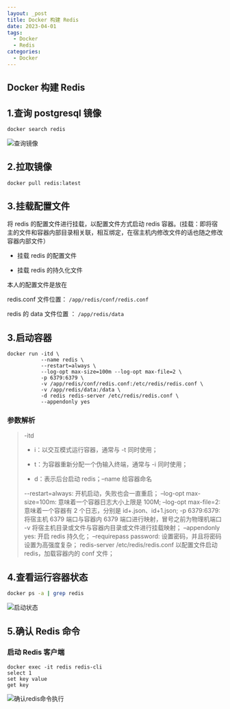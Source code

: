 ```yaml
---
layout: _post
title: Docker 构建 Redis
date: 2023-04-01
tags: 
  - Docker
  - Redis
categories: 
  - Docker
---
```

## Docker 构建 Redis

## 1.查询 postgresql 镜像

``````bash
docker search redis
``````

![查询镜像](查询镜像.jpg)

## 2.拉取镜像

```bash
docker pull redis:latest
```

## 3.挂载配置文件

将 redis 的配置文件进行挂载，以配置文件方式启动 redis 容器。(挂载：即将宿主的文件和容器内部目录相关联，相互绑定，在宿主机内修改文件的话也随之修改容器内部文件）

- 挂载 redis 的配置文件

- 挂载 redis 的持久化文件

本人的配置文件是放在

redis.conf 文件位置： `/app/redis/conf/redis.conf`

redis 的 data 文件位置 ： `/app/redis/data`

## 3.启动容器

```plain
docker run -itd \
           --name redis \
           --restart=always \
           --log-opt max-size=100m --log-opt max-file=2 \
           -p 6379:6379 \
           -v /app/redis/conf/redis.conf:/etc/redis/redis.conf \
           -v /app/redis/data:/data \
           -d redis redis-server /etc/redis/redis.conf \
           --appendonly yes
```
### 参数解析

> -itd
>
> + i：以交互模式运行容器，通常与 -t 同时使用；
>
> + t：为容器重新分配一个伪输入终端，通常与 -i 同时使用；
>
> + d：表示后台启动 redis；–name 给容器命名
>
> --restart=always: 开机启动，失败也会一直重启；
> –log-opt max-size=100m: 意味着一个容器日志大小上限是 100M;
> –log-opt max-file=2: 意味着一个容器有 2 个日志，分别是 id+.json、id+1.json;
> -p 6379:6379: 将宿主机 6379 端口与容器内 6379 端口进行映射，冒号之前为物理机端口
> -v 将宿主机目录或文件与容器内目录或文件进行挂载映射；
> –appendonly yes: 开启 redis 持久化；
> –requirepass password: 设置密码，并且将密码设置为高强度复杂；
> redis-server /etc/redis/redis.conf 以配置文件启动 redis，加载容器内的 conf 文件；

## 4.查看运行容器状态

```bash
docker ps -a | grep redis
```

![启动状态](启动状态.jpg)

## 5.确认 Redis 命令

### 启动 Redis 客户端

```plain
docker exec -it redis redis-cli
select 1
set key value
get key
```

![确认redis命令执行](确认redis命令执行.jpg)